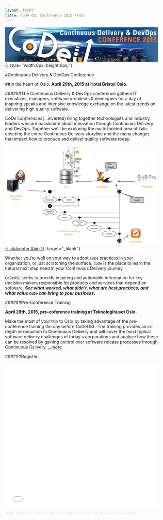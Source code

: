 ```yaml
---
layout: front
title: CoDe OSL Conference 2015 Front
---
```


![codeosl](./images/CoDeOSL_TOP2.jpg){: style="width:0px; height:0px;"}

#Continuous Delivery & DevOps Conference

##In the heart of Oslo.
__April 29th, 2015 at Hotel Bristol Oslo.__

######The Continuous Delivery & DevOps conference gathers IT executives, managers, software architects & developers for a day of inspiring speaks and intensive knowledge exchange on the latest trends on delivering high quality software.

_CoDe conferences_{: .inverted} bring together technologists and industry leaders who are passionate about innovation through Continuous Delivery and DevOps. Together we'll be exploring the multi-faceted area of `CoDe` covering the entire Continuous Delivery storyline and the many changes that impact how to produce and deliver quality software today.

[![Continuous Delivery Storyline](images/cdstoryline.png){: .stdcenter #big }](http://www.praqma.com/cdmaturity){: target="_blank"}

Whether you’re well on your way to adopt `CoDe` practices in your organization, or just scratching the surface, `CoDe` is the place to learn the natural next step need in your Continuous Delivery journey.

`CoDeOSL` seeks to provide inspiring and actionable information for key decision makers responsible for products and services that depend on software. **_See what worked, what didn’t, what are best practices, and what value `CoDe` can bring to your business_.**

######Pre-Conference Training

__April 28th, 2015, pre-coference training at Teknologihuset Oslo.__

Make the most of your trip to Oslo by taking advantage of the pre-conference training the day before CoDeOSL. The training provides an in-depth introduction to Continuous Delivery and will cover the most typical software delivery challenges of today´s corporations and analyze how these can be resolved by gaining control over software release processes through Continuous Delivery. _[...more]({{site.root}}/training/)_

######Register

<div style="width:100%; text-align:left;" >
<iframe  src="//eventbrite.com/tickets-external?eid=15505206490&ref=etckt" frameborder="0" height="480" width="100%" vspace="0" hspace="0" marginheight="5" marginwidth="5" scrolling="auto" allowtransparency="true"></iframe><div style="font-family:Helvetica, Arial; font-size:10px; padding:5px 0 5px; margin:2px; width:100%; text-align:left;" ><a style="color:#ddd; text-decoration:none;" target="_blank" href="http://www.eventbrite.com/r/etckt">Online Ticketing</a><span style="color:#ddd;"> for </span><a style="color:#ddd; text-decoration:none;" target="_blank" href="https://codeosl15.eventbrite.com/?ref=etckt">Continuous Delivery & DevOps Conference Oslo 2015</a> <span style="color:#ddd;">powered by</span> <a style="color:#ddd; text-decoration:none;" target="_blank" href="http://www.eventbrite.com?ref=etckt">Eventbrite</a></div></div>
